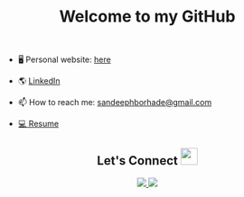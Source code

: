 <h1 align="center">Welcome to my GitHub</h1>
<br>
 <p align="left">

- 🖥 Personal website: <a href="https://sborhade.github.io" target="_blank">here</a> <br>

- 🌎 <a href="https://www.linkedin.com/in/sandeephb/" target="-blank">LinkedIn</a> <br>

- 📫 How to reach me: sandeephborhade@gmail.com <br>

- <a href="https://sborhade.github.io/Resume/" target="_blank"> 💻 Resume</a>
  
 <h2 align="center"> Let's Connect <img src="https://media.giphy.com/media/jOz35yxbuhvVQDKrce/giphy.gif" height="30px" width="30px"></h2>

<div align="center">
      <a href="https://www.linkedin.com/in/sandeephb/">
        <img src="https://img.shields.io/badge/LinkedIn-0077B5?style=for-the-badge&logo=linkedin&logoColor=white">
      </a>
      <a href="mailto:sandeephborhade@gmail.com">
        <img src="https://img.shields.io/badge/Gmail-D14836?style=for-the-badge&logo=gmail&logoColor=white">
      </a>
  <br>
</div>

